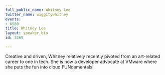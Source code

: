 ```yaml
---
full_public_name: Whitney Lee
twitter_name: wiggitywhitney
events:
- 6580
title: Whitney Lee
layout: speaker_bio
id: 3269

---
```

Creative and driven, Whitney relatively recently pivoted from an art-related career to one in tech.  She is now a developer advocate at VMware where she puts the fun into cloud FUNdamentals!